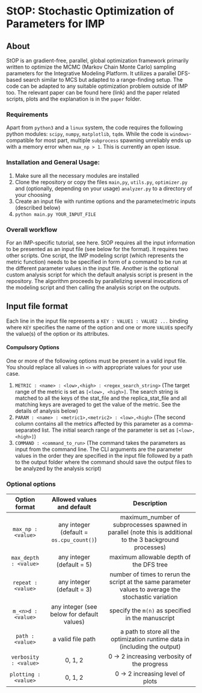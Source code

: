# StOP: Stochastic Optimization of Parameters for IMP

## About
StOP is an gradient-free, parallel, global optimization framework primarily written to optimize the MCMC (Markov Chain Monte Carlo) sampling parameters for the Integrative Modeling Platform. It utilizes a parallel DFS-based search similar to MCS but adapted to a range-finding setup.
The code can be adapted to any suitable optimization problem outside of IMP too.
The relevant paper can be found here (link) and the paper related scripts, plots and the explanation is in the `paper` folder.

### Requirements
Apart from `python3` and a `linux` system, the code requires the following python modules: `scipy`, `numpy`, `matplotlib`, `tqdm`. While the code is `windows`-compatible for most part, multiple `subprocess` spawning unreliably ends up with a memory error when `max_np > 1`. This is currently an open issue.

### Installation and General Usage:
1. Make sure all the necessary modules are installed
2. Clone the repository or copy the files `main,py`, `utils.py`, `optimizer.py` and (optionally, depending on your usage) `analyzer.py` to a directory of your choosing
3. Create an input file with runtime options and the parameter/metric inputs (described below)
4. `python main.py YOUR_INPUT_FILE`

### Overall workflow
For an IMP-specific tutorial, see here.
StOP requires all the input information to be presented as an input file (see below for the format). It requires two other scripts. One script, the IMP modeling script (which represents the metric function) needs to be specified in form of a command to be run at the different parameter values in the input file. Another is the optional custom analysis script for which the default analysis script is present in the repository.
The algorithm proceeds by parallelizing several invocations of the modeling script and then calling the analysis script on the outputs.

## Input file format
Each line in the input file represents a `KEY : VALUE1 : VALUE2 ...` binding where `KEY` specifies the name of the option and one or more `VALUE`s specify the value(s) of the option or its attributes.

#### Compulsory Options
One or more of the following options must be present in a valid input file. You should replace all values in `<>` with appropriate values for your use case.

1. `METRIC : <name> : <low>,<high> : <regex_search_string>` (The target range of the metric is set as `[<low>, <high>]`. The search string is matched to all the keys of the stat_file and the replica_stat_file and all matching keys are averaged to get the value of the metric. See the details of analysis below)
2. `PARAM : <name> : <metric1>,<metric2> : <low>,<high>` (The second column contains all the metrics affected by this parameter as a comma-separated list. The initial search range of the parameter is set as `[<low>, <high>]`)
3. `COMMAND : <command_to_run>` (The command takes the parameters as input from the command line. The CLI arguments are the parameter values in the order they are specified in the input file followed by a path to the output folder where the command should save the output files to be analyzed by the analysis script)

### Optional options
| Option format | Allowed values and default | Description |
|:-------------:|:-------:|:-------:|
|`max_np : <value>`| any integer (default = `os.cpu_count()`) | maximum_number of subprocesses spawned in parallel (note this is additional to the 3 background processes)|
|`max_depth : <value>`|any integer (default = 5)|maximum allowable depth of the DFS tree|
|`repeat : <value>`|any integer (default = 3)|number of times to rerun the script at the same parameter values to average the stochastic variation|
|`m_<n>d : <value>`|any integer (see below for default values)|specify the `m(n)` as specified in the manuscript|
|`path : <value>`|a valid file path|a path to store all the optimization runtime data in (including the output)|
|`verbosity : <value>`|0, 1, 2| 0 -> 2 increasing verbosity of the progress|
|`plotting : <value>`|0, 1, 2| 0 -> 2 increasing level of plots|